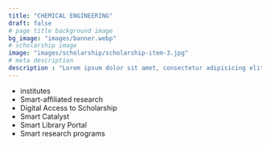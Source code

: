 ```yaml
---
title: "CHEMICAL ENGINEERING"
draft: false
# page title background image
bg_image: "images/banner.webp"
# scholarship image
image: "images/scholarship/scholarship-item-3.jpg"
# meta description
description : "Lorem ipsum dolor sit amet, consectetur adipisicing elit, sed do eiusmod tempor incididunt ut labore. dolore magna aliqua. Ut enim ad minim veniam, quis nostrud."
---
```


* institutes
* Smart-affiliated research
* Digital Access to Scholarship
* Smart Catalyst
* Smart Library Portal
* Smart research programs